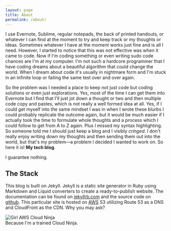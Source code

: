 ```yaml
---
layout: page
title: About
permalink: /about/
---
```


I use Evernote, Sublime, regular notepads, the back of printed handouts, or whatever I can find at the moment to try and keep track or my thoughts or ideas. Sometimes whatever I have at the moment works just fine and is all I need. However, I started to notice that this was not effective was when it came to code. Now if I'm coding something or even writing sudo code chances are I'm at my computer. I'm not such a hardcore programmer that I have coding dreams about a beautiful algorithm that could change the world. When I dream about code it's usually in nightmare form and I'm stuck in an infinite loop or failing the same test over and over again. 

So the problem was I needed a place to keep not just code but coding solutions or even just explorations. Yes, most of the time I can get them into Evernote but I find that I'll just jot down a thought or two and then multiple code copy and pastes, which is not really a well formed idea at all. Yes, if I could get myself into the same mindset I was in when I wrote these blurbs I could probably replicate the outcome again, but it would be much easier if I actually took the time to formulate whole thoughts and a process which I could follow to get from A to Z again. Plus I missed my syntax highlighting. So someone told me I should just keep a blog and I visibly *cringed*. I don't really enjoy writing down my thoughts and then sending them out into the world, but that's my problem&mdash;a problem I decided I wanted to work on. So here it is! **My tech blog**.

<div class="message-center">
  I guarantee nothing.
</div>

## The Stack

This blog is built on Jekyll. Jekyll is a static site generator in Ruby using Markdown and Liquid converters to create a ready-to-publish website. The documentation can be found on [jekyllrb.com](http://jekyllrb.com/) and the source code on [github](https://github.com/jekyll/jekyll). This particular site is hosted on [AWS](http://aws.amazon.com/) S3 utilizing Route 53 as a DNS and CloudFront as the CDN. Why you may ask?

<img class="img-ninja" src="{{ site.baseurl }}public/cloudninja.png" alt="Girl AWS Cloud Ninja">
<div class="message-center">
  Because I'm a trained Cloud Ninja.
</div>

